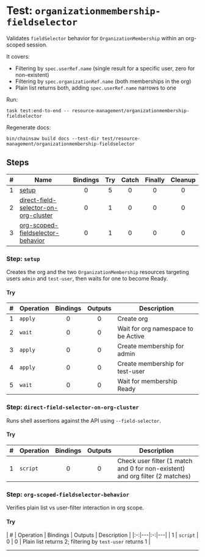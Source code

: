 # Test: `organizationmembership-fieldselector`

Validates `fieldSelector` behavior for `OrganizationMembership` within an org-scoped session.

It covers:
- Filtering by `spec.userRef.name` (single result for a specific user, zero for non-existent)
- Filtering by `spec.organizationRef.name` (both memberships in the org)
- Plain list returns both, adding `spec.userRef.name` narrows to one

Run:

```
task test:end-to-end -- resource-management/organizationmembership-fieldselector
```

Regenerate docs:

```
bin/chainsaw build docs --test-dir test/resource-management/organizationmembership-fieldselector
```

## Steps

| # | Name | Bindings | Try | Catch | Finally | Cleanup |
|:-:|---|:-:|:-:|:-:|:-:|:-:|
| 1 | [setup](#step-setup) | 0 | 5 | 0 | 0 | 0 |
| 2 | [direct-field-selector-on-org-cluster](#step-direct-field-selector-on-org-cluster) | 0 | 1 | 0 | 0 | 0 |
| 3 | [org-scoped-fieldselector-behavior](#step-org-scoped-fieldselector-behavior) | 0 | 1 | 0 | 0 | 0 |

### Step: `setup`

Creates the org and the two `OrganizationMembership` resources targeting users `admin` and `test-user`, then waits for one to become Ready.

#### Try

| # | Operation | Bindings | Outputs | Description |
|:-:|---|:-:|:-:|---|
| 1 | `apply` | 0 | 0 | Create org |
| 2 | `wait` | 0 | 0 | Wait for org namespace to be Active |
| 3 | `apply` | 0 | 0 | Create membership for admin |
| 4 | `apply` | 0 | 0 | Create membership for test-user |
| 5 | `wait` | 0 | 0 | Wait for membership Ready |

### Step: `direct-field-selector-on-org-cluster`

Runs shell assertions against the API using `--field-selector`.

#### Try

| # | Operation | Bindings | Outputs | Description |
|:-:|---|:-:|:-:|---|
| 1 | `script` | 0 | 0 | Check user filter (1 match and 0 for non-existent) and org filter (2 matches) |

### Step: `org-scoped-fieldselector-behavior`

Verifies plain list vs user-filter interaction in org scope.

#### Try

| # | Operation | Bindings | Outputs | Description |
|:-:|---|:-:|---|
| 1 | `script` | 0 | 0 | Plain list returns 2; filtering by `test-user` returns 1 |

---

